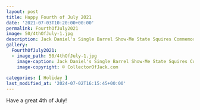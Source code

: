 ```yaml
---
layout: post
title: Happy Fourth of July 2021
date: '2021-07-03T10:20:00+00:00'
permalink: FourthOfJuly2021
image: 50/4thOfJuly-1.jpg
description: Jack Daniel's Single Barrel Show-Me State Squires Commemorative Bottle 001 Fourth Of July Decorations
gallery:
  FourthOfJuly2021:
  - image_path: 50/4thOfJuly-1.jpg
    image-caption: Jack Daniel's Single Barrel Show-Me State Squires Commemorative Bottle 001 Fourth Of July Decorations
    image-copyright: © CollectorOfJack.com
  
categories: [ Holiday ]
last_modified_at: '2024-07-02T16:15:45+00:00'
---
```


Have a great 4th of July!


